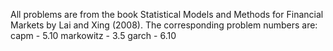 All problems are from the book Statistical Models and Methods for Financial Markets by Lai and Xing (2008). The corresponding problem numbers are:
capm - 5.10
markowitz - 3.5
garch - 6.10

